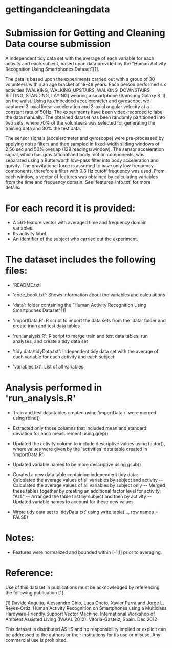 # gettingandcleaningdata

Submission for Getting and Cleaning Data course submission
==================================================================

A independent tidy data set with the average of each variable for each activity and each subject, based upon data provided by the "Human Activity Recognition Using Smartphones Dataset"[1].

The data is based upon the experiments carried out with a group of 30 volunteers within an age bracket of 19-48 years. Each person performed six activities (WALKING, WALKING_UPSTAIRS, WALKING_DOWNSTAIRS, SITTING, STANDING, LAYING) wearing a smartphone (Samsung Galaxy S II) on the waist. Using its embedded accelerometer and gyroscope, we captured 3-axial linear acceleration and 3-axial angular velocity at a constant rate of 50Hz. The experiments have been video-recorded to label the data manually. The obtained dataset has been randomly partitioned into two sets, where 70% of the volunteers was selected for generating the training data and 30% the test data. 

The sensor signals (accelerometer and gyroscope) were pre-processed by applying noise filters and then sampled in fixed-width sliding windows of 2.56 sec and 50% overlap (128 readings/window). The sensor acceleration signal, which has gravitational and body motion components, was separated using a Butterworth low-pass filter into body acceleration and gravity. The gravitational force is assumed to have only low frequency components, therefore a filter with 0.3 Hz cutoff frequency was used. From each window, a vector of features was obtained by calculating variables from the time and frequency domain. See 'features_info.txt' for more details. 

For each record it is provided:
======================================

- A 561-feature vector with averaged time and frequency domain variables. 
- Its activity label. 
- An identifier of the subject who carried out the experiment.

The dataset includes the following files:
=========================================

- 'README.txt'

- 'code_book.txt': Shows information about the variables and calculations

- 'data': folder containing the "Human Activity Recognition Using Smartphones Dataset"[1]

- 'importData.R': R script to import the data sets from the 'data' folder and create train and test data tables

- 'run_analysis.R': R script to merge train and test data tables, run analyses, and create a tidy data set

- 'tidy data/tidyData.txt': independent tidy data set with the average of each variable for each activity and each subject

- 'variables.txt': List of all variables


Analysis performed in 'run_analysis.R'
======================================
- Train and test data tables created using 'importData.r' were merged using rbind()

- Extracted only those columns that included mean and standard deviation for each measurement using grep()

- Updated the activity column to include descriptive values using factor(), where values were given by the 'activities' data table created in 'importData.R'

- Updated variable names to be more descriptive using gsub()

- Created a new data table containing independent tidy data:
-- Calculated the average values of all variables by subject and activity
-- Calculated the average values of all variables by subject only
-- Merged these tables together by creating an additional factor level for activity; "ALL"
-- Arranged the table first by subject and then by activity
-- Updated variable names to account for these new values

- Wrote tidy data set to 'tidyData.txt' using write.table(..., row.names = FALSE)

Notes: 
======
- Features were normalized and bounded within [-1,1] prior to averaging.

Reference:
==========
Use of this dataset in publications must be acknowledged by referencing the following publication [1] 

[1] Davide Anguita, Alessandro Ghio, Luca Oneto, Xavier Parra and Jorge L. Reyes-Ortiz. Human Activity Recognition on Smartphones using a Multiclass Hardware-Friendly Support Vector Machine. International Workshop of Ambient Assisted Living (IWAAL 2012). Vitoria-Gasteiz, Spain. Dec 2012

This dataset is distributed AS-IS and no responsibility implied or explicit can be addressed to the authors or their institutions for its use or misuse. Any commercial use is prohibited.
